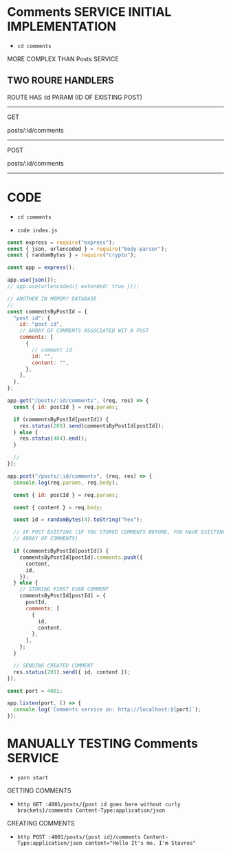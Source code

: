 # Comments SERVICE INITIAL IMPLEMENTATION

- `cd comments`

MORE COMPLEX THAN Posts SERVICE

## TWO ROURE HANDLERS

ROUTE HAS :id PARAM (ID OF EXISTING POST)

***

GET

posts/:id/comments

***

POST

posts/:id/comments

***

# CODE

- `cd comments`

- `code index.js`

```js
const express = require("express");
const { json, urlencoded } = require("body-parser");
const { randomBytes } = require("crypto");

const app = express();

app.use(json());
// app.use(urlencoded({ extended: true }));

// ANOTHER IN MEMORY DATABASE
//
const commentsByPostId = {
  "post id": {
    id: "post id",
    // ARRAY OF COMMENTS ASSOCIATED WIT A POST
    comments: [
      {
        // comment id
        id: "",
        content: "",
      },
    ],
  },
};

app.get("/posts/:id/comments", (req, res) => {
  const { id: postId } = req.params;

  if (commentsByPostId[postId]) {
    res.status(200).send(commentsByPostId[postId]);
  } else {
    res.status(404).end();
  }

  //
});

app.post("/posts/:id/comments", (req, res) => {
  console.log(req.params, req.body);

  const { id: postId } = req.params;

  const { content } = req.body;

  const id = randomBytes(4).toString("hex");

  // IF POST EXISTING (IF YOU STORED COMMENTS BEFORE, YOU HAVE EXISTING
  // ARRAY OF COMMENTS)

  if (commentsByPostId[postId]) {
    commentsByPostId[postId].comments.push({
      content,
      id,
    });
  } else {
    // STORING FIRST EVER COMMENT
    commentsByPostId[postId] = {
      postId,
      comments: [
        {
          id,
          content,
        },
      ],
    };
  }

  // SENDING CREATED COMMENT
  res.status(201).send({ id, content });
});

const port = 4001;

app.listen(port, () => {
  console.log(`Comments service on: http://localhost:${port}`);
});
```

# MANUALLY TESTING Comments SERVICE

- `yarn start`

GETTING COMMENTS

- `http GET :4001/posts/{post id goes here without curly brackets}/comments Content-Type:application/json`

CREATING COMMENTS

- `http POST :4001/posts/{post id}/comments Content-Type:application/json content="Hello It's me. I'm Stavros"`
